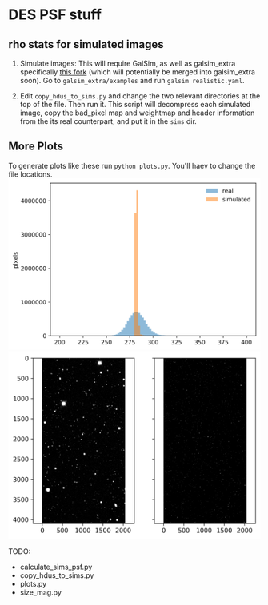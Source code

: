DES PSF stuff
=============
rho stats for simulated images
------------------------------

1. Simulate images: This will require GalSim, as well as galsim_extra specifically [this fork](https://github.com/ajwheeler/galsim_extra) (which will potentially be merged into galsim_extra soon). Go to `galsim_extra/examples` and run `galsim realistic.yaml`.

2. Edit `copy_hdus_to_sims.py` and change the two relevant directories at the top of the file.  Then run it.  This script will decompress each simulated image, copy the bad_pixel map and weightmap and header information from the its real counterpart, and put it in the `sims` dir.



More Plots
----------
To generate plots like these run `python plots.py`.  You'll haev to change the file locations.
![histogram](https://raw.githubusercontent.com/ajwheeler/deswlpsf/master/histogram_example.png "histogram")
![image](https://raw.githubusercontent.com/ajwheeler/deswlpsf/master/image_example.png "image")

TODO:
- calculate_sims_psf.py
- copy_hdus_to_sims.py
- plots.py
- size_mag.py
